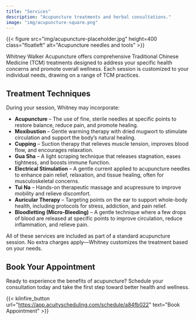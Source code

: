 ```yaml
---
title: "Services"
description: "Acupuncture treatments and herbal consultations."
image: "img/acupuncture-square.png"
---
```


{{< figure src="img/acupuncture-placeholder.jpg" height=400 class="floatleft" alt="Acupuncture needles and tools" >}}

Whitney Walker Acupuncture offers comprehensive Traditional Chinese Medicine (TCM) treatments designed to address your specific health concerns and promote overall wellness. Each session is customized to your individual needs, drawing on a range of TCM practices.

## Treatment Techniques

During your session, Whitney may incorporate:

* **Acupuncture** – The use of fine, sterile needles at specific points to restore balance, reduce pain, and promote healing.  
* **Moxibustion** – Gentle warming therapy with dried mugwort to stimulate circulation and support the body’s natural healing.  
* **Cupping** – Suction therapy that relieves muscle tension, improves blood flow, and encourages relaxation.  
* **Gua Sha** – A light scraping technique that releases stagnation, eases tightness, and boosts immune function.  
* **Electrical Stimulation** – A gentle current applied to acupuncture needles to enhance pain relief, relaxation, and tissue healing, often for musculoskeletal concerns.  
* **Tui Na** – Hands-on therapeutic massage and acupressure to improve mobility and relieve discomfort.  
* **Auricular Therapy** – Targeting points on the ear to support whole-body health, including protocols for stress, addiction, and pain relief.  
* **Bloodletting (Micro-Bleeding)** – A gentle technique where a few drops of blood are released at specific points to improve circulation, reduce inflammation, and relieve pain.

All of these services are included as part of a standard acupuncture session. No extra charges apply—Whitney customizes the treatment based on your needs.

## Book Your Appointment

Ready to experience the benefits of acupuncture? Schedule your consultation today and take the first step toward better health and wellness.

{{< kilnfire_button url="https://app.acuityscheduling.com/schedule/a84fb022" text="Book Appointment" >}}
